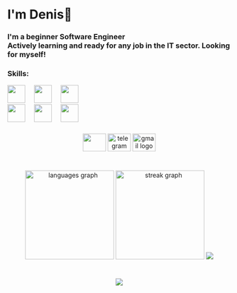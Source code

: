 <h1 align="left">I'm Denis💋</h1>

###

<h3 align="left">I'm a beginner Software Engineer
<br>
Actively learning and ready for any job in the IT sector. Looking for myself!</h3>

### Skills:

<div align="left">
  <img src="https://img.icons8.com/?size=100&id=PXTY4q2Sq2lG&format=png&color=000000" height="40" />
  <img width="12" />
  <img src="https://img.icons8.com/?size=100&id=78108&format=png&color=000000" 
  height="40" />
  <img width="12" />
  <img src="https://img.icons8.com/?size=100&id=21278&format=png&color=000000"
  height="40"  />
  <img width="12" />
</div>
<div align="left">
  <img src="https://img.icons8.com/?size=100&id=TpULddJc4gTh&format=png&color=000000" height="40" />
  <img width="12" />
  <img src="https://img.icons8.com/?size=100&id=shQTXiDQiQVR&format=png&color=000000" 
  height="40" />
  <img width="12" />
  <img src="https://img.icons8.com/?size=100&id=mhwmyz1eu7T5&format=png&color=000000"
  height="40"  />
  <img width="12" />
</div>

###

<div align="center">
  <a href="https://www.linkedin.com/in/miroslav-pisaryk-953490261"><img src="https://raw.githubusercontent.com/maurodesouza/profile-readme-generator/master/src/assets/icons/social/linkedin/default.svg"  width="52" height="40"/></a>
 <a href="#"> <img src="https://raw.githubusercontent.com/maurodesouza/profile-readme-generator/master/src/assets/icons/social/telegram/default.svg" width="52" height="40" alt="telegram logo"/></a>
   <a href="mailto:nofckwithme@gmail.com">   <img src="https://raw.githubusercontent.com/maurodesouza/profile-readme-generator/master/src/assets/icons/social/gmail/default.svg" width="52" height="40" alt="gmail logo"  />
</a>

</div>

###

<br clear="both">

<div align="center">
  <img src="https://github-readme-stats.vercel.app/api/top-langs?username=CHIKOJgg&locale=en&hide_title=false&layout=compact&card_width=320&langs_count=6&theme=dark&hide_border=true&order=2" height="200" alt="languages graph"  />
  <img src="https://streak-stats.demolab.com?user=CHIKOJgg&locale=en&mode=daily&theme=dark&hide_border=true&border_radius=10&order=3" height="200" alt="streak graph"  />
  <picture>
  <source
    srcset="https://github-readme-stats.vercel.app/api?username=CHIKOJgg&show_icons=true&theme=dark"
    media="(prefers-color-scheme: dark)"
  />
  <source
    srcset="https://github-readme-stats.vercel.app/api?username=CHIKOJgg&show_icons=true"
    media="(prefers-color-scheme: light), (prefers-color-scheme: no-preference)"
  />
  <img src="https://github-readme-stats.vercel.app/api?username=CHIKOJgg&show_icons=true" />
</picture>
</div>

###

<br clear="both">

<div align="center">
  <img src="https://visitor-badge.laobi.icu/badge?page_id=CHIKOJgg.CHIKOJgg&right_color=black"  />
</div>

###